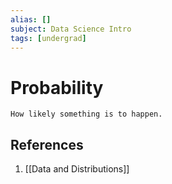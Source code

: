 ```yaml
---
alias: []
subject: Data Science Intro
tags: [undergrad]
---
```

# Probability

```ad-note
How likely something is to happen.
```

## References
1. [[Data and Distributions]]